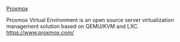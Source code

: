 [Proxmox](proxmox.md) 

Proxmox Virtual Environment is an open source server virtualization management solution based on QEMU/KVM and LXC. https://www.proxmox.com/

